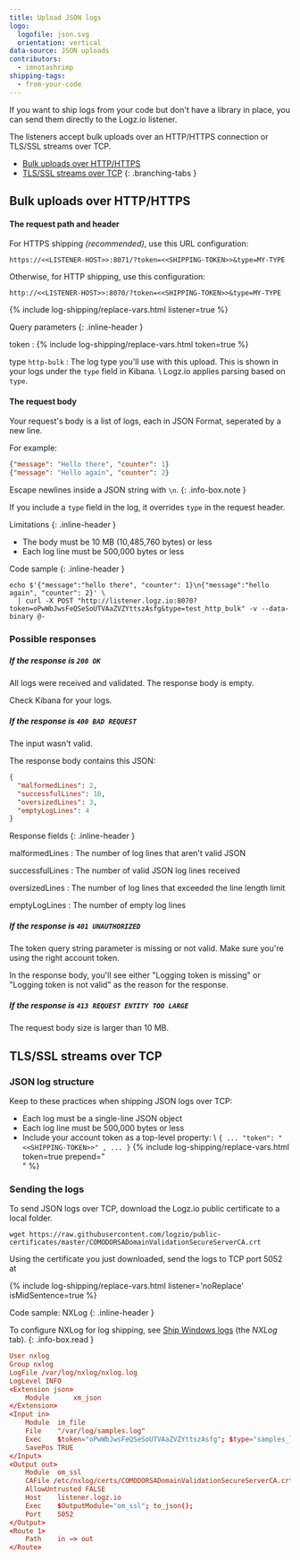 ```yaml
---
title: Upload JSON logs
logo:
  logofile: json.svg
  orientation: vertical
data-source: JSON uploads
contributors:
  - imnotashrimp
shipping-tags:
  - from-your-code
---
```


If you want to ship logs from your code but don't have a library in place,
you can send them directly to the Logz.io listener.

The listeners accept bulk uploads over an HTTP/HTTPS connection
or TLS/SSL streams over TCP.

<div class="branching-container">

* [Bulk uploads over HTTP/HTTPS](#http-config)
* [TLS/SSL streams over TCP](#tcp-config)
{: .branching-tabs }

<div id="http-config">

## Bulk uploads over HTTP/HTTPS

#### The request path and header

For HTTPS shipping _(recommended)_, use this URL configuration:

```
https://<<LISTENER-HOST>>:8071/?token=<<SHIPPING-TOKEN>>&type=MY-TYPE
```

Otherwise, for HTTP shipping, use this configuration:

```
http://<<LISTENER-HOST>>:8070/?token=<<SHIPPING-TOKEN>>&type=MY-TYPE
```

{% include log-shipping/replace-vars.html listener=true %}

Query parameters
{: .inline-header }

token <span class="required-param"></span>
: {% include log-shipping/replace-vars.html token=true %}
  <!-- logzio-inject:account-token -->

type <span class="default-param">`http-bulk`</span>
: The log type you'll use with this upload.
  This is shown in your logs under the `type` field in Kibana. \\
  Logz.io applies parsing based on `type`.

#### The request body

Your request's body is a list of logs,
each in JSON Format,
seperated by a new line.

For example:

```json
{"message": "Hello there", "counter": 1}
{"message": "Hello again", "counter": 2}
```

  Escape newlines inside a JSON string with `\n`.
  {: .info-box.note }

If you include a `type` field in the log,
it overrides `type` in the request header.

Limitations
{: .inline-header }

* The body must be 10 MB (10,485,760 bytes) or less
* Each log line must be 500,000 bytes or less

Code sample
{: .inline-header }

```shell
echo $'{"message":"hello there", "counter": 1}\n{"message":"hello again", "counter": 2}' \
  | curl -X POST "http://listener.logz.io:8070?token=oPwWbJwsFeQSeSoUTVAaZVZYttszAsfg&type=test_http_bulk" -v --data-binary @-
```

### Possible responses

##### If the response is `200 OK`

All logs were received and validated.
The response body is empty.

Check Kibana for your logs.

##### If the response is `400 BAD REQUEST`

The input wasn't valid.

The response body contains this JSON:

```json
{
  "malformedLines": 2,
  "successfulLines": 10,
  "oversizedLines": 3,
  "emptyLogLines": 4
}
```

Response fields
{: .inline-header }

malformedLines
: The number of log lines that aren't valid JSON

successfulLines
: The number of valid JSON log lines received

oversizedLines
: The number of log lines that exceeded the line length limit

emptyLogLines
: The number of empty log lines

##### If the response is `401 UNAUTHORIZED`

The token query string parameter is missing or not valid.
Make sure you're using the right account token.

In the response body,
you'll see either "Logging token is missing"
or "Logging token is not valid" as the reason for the response.

##### If the response is `413 REQUEST ENTITY TOO LARGE`

The request body size is larger than 10 MB.

</div>

<div id="tcp-config">

## TLS/SSL streams over TCP

### JSON log structure

Keep to these practices when shipping JSON logs over TCP:

* Each log must be a single-line JSON object
* Each log line must be 500,000 bytes or less
* Include your account token as a top-level property: \\
  `{ ... "token": "<<SHIPPING-TOKEN>>" , ... }`
  {% include log-shipping/replace-vars.html token=true prepend="<br>" %}

### Sending the logs

To send JSON logs over TCP, download the Logz.io public certificate to a local folder.

```shell
wget https://raw.githubusercontent.com/logzio/public-certificates/master/COMODORSADomainValidationSecureServerCA.crt
```

Using the certificate you just downloaded,
send the logs to TCP port 5052 at
<!-- logzio-inject:listener-url -->
{% include log-shipping/replace-vars.html listener='noReplace' isMidSentence=true %}

Code sample: NXLog
{: .inline-header }

  To configure NXLog for log shipping, see
  [Ship Windows logs]({{site.baseurl}}/shipping/log-sources/windows.html)
  (the _NXLog_ tab).
  {: .info-box.read }

```conf
User nxlog
Group nxlog
LogFile /var/log/nxlog/nxlog.log
LogLevel INFO
<Extension json>
    Module      xm_json
</Extension>
<Input in>
    Module  im_file
    File    "/var/log/samples.log"
    Exec    $token="oPwWbJwsFeQSeSoUTVAaZVZYttszAsfg"; $type="samples_log"; $message = $raw_event;
    SavePos TRUE
</Input>
<Output out>
    Module  om_ssl
    CAFile /etc/nxlog/certs/COMODORSADomainValidationSecureServerCA.crt
    AllowUntrusted FALSE
    Host    listener.logz.io
    Exec    $OutputModule="om_ssl"; to_json();
    Port    5052
</Output>
<Route 1>
    Path    in => out
</Route>
```

</div>

</div>

